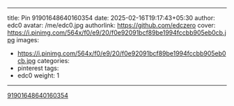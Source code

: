 
---
title: Pin 91901648640160354
date: 2025-02-16T19:17:43+05:30
author: edc0
avatar: /me/edc0.jpg
authorlink: https://github.com/edczero
cover: https://i.pinimg.com/564x/f0/e9/20/f0e92091bcf89be1994fccbb905eb0cb.jpg
images:
   - https://i.pinimg.com/564x/f0/e9/20/f0e92091bcf89be1994fccbb905eb0cb.jpg
categories:
  - pinterest
tags:
  - edc0
weight: 1
---

<!--more-->

[91901648640160354](https://in.pinterest.com/pin/91901648640160354/)

	